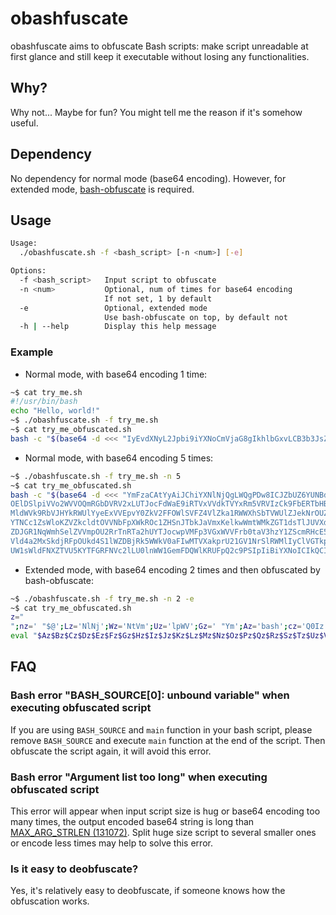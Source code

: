 obashfuscate
============

obashfuscate aims to obfuscate Bash scripts: make script unreadable at first glance and still keep it executable without losing any functionalities.

## Why?

Why not... Maybe for fun? You might tell me the reason if it's somehow useful.

## Dependency

No dependency for normal mode (base64 encoding). However, for extended mode, [bash-obfuscate](https://github.com/willshiao/node-bash-obfuscate) is required.

## Usage

```bash
Usage:
  ./obashfuscate.sh -f <bash_script> [-n <num>] [-e]

Options:
  -f <bash_script>   Input script to obfuscate
  -n <num>           Optional, num of times for base64 encoding
                     If not set, 1 by default
  -e                 Optional, extended mode
                     Use bash-obfuscate on top, by default not
  -h | --help        Display this help message
```

### Example

- Normal mode, with base64 encoding 1 time:

```bash
~$ cat try_me.sh
#!/usr/bin/bash
echo "Hello, world!"
~$ ./obashfuscate.sh -f try_me.sh
~$ cat try_me_obfuscated.sh
bash -c "$(base64 -d <<< "IyEvdXNyL2Jpbi9iYXNoCmVjaG8gIkhlbGxvLCB3b3JsZCEiCg==")" bash "$@"
```

- Normal mode, with base64 encoding 5 times:

```bash
~$ ./obashfuscate.sh -f try_me.sh -n 5
~$ cat try_me_obfuscated.sh
bash -c "$(base64 -d <<< "YmFzaCAtYyAiJChiYXNlNjQgLWQgPDw8ICJZbUZ6YUNBdFl5QWlKQ2hpWVhObE5qUWdMV1FnUER3
OElDSlpiVVo2WVVOQmRGbDVRV2xLUTJocFdWaE9iRTVxVVdkTVYxRm5VRVIzCk9FbERTbHBpVlZv
MldWVk9RbVJHYkRWUlYyeExVVEpvY0ZkV2FFOWlSVFZ4VlZka1RWWXhSbTVWUlZJekNrOUZiRVJU
YTNCc1ZsWloKZVZkcldtOVVNbFpXWkROc1ZHSnJTbkJaVmxKelkwWmtWMkZGT1dsTlJUVXdWbTB4
ZDJGR1NqWmhSelZVVmpOU2RrTnRTa2hUYTJocwpVMFp3VGxWVVFrb0taV3hzY1ZScmRHcE5XRUpG
Vld4a2MxSkdjRFpOUkd4S1lWZDBjRk5WWkV0aFIwMTVXakprU21GV1NrSlRWMlIyClVGTkpjRWxw
UW1sWldFNXZTVU5KYTFGRFNVc2lLU0lnWW1GemFDQWlKRUFpQ2c9PSIpIiBiYXNoICIkQCIK")" bash "$@"
```

- Extended mode, with base64 encoding 2 times and then obfuscated by bash-obfuscate:

```bash
~$ ./obashfuscate.sh -f try_me.sh -n 2 -e
~$ cat try_me_obfuscated.sh
z="
";nz=' "$@';Lz='NlNj';Wz='NtVm';Uz='lpWV';Gz=' "Ym';Az='bash';cz='Q0Iz';Xz='phRz';Bz=' -c ';mz='")" ';Jz='AiJC';hz='Iiki';Ez='4 -d';Sz='wySn';bz='eHZM';ez='c1pD';Yz='hnSW';fz='RWlD';gz='Zz09';iz='IGJh';Iz='AtYy';Rz='hOeU';lz='Igo=';Mz='QgLW';Tz='BiaT';Vz='hOb0';az='bGJH';Kz='hiYX';Oz='w8IC';Nz='QgPD';Qz='V2ZF';Zz='to';kz='IiRA';jz='c2gg';Fz=' <<<';oz='"';Pz='JJeU';Dz='ase6';Hz='FzaC';Cz='"$(b';dz='YjNK';
eval "$Az$Bz$Cz$Dz$Ez$Fz$Gz$Hz$Iz$Jz$Kz$Lz$Mz$Nz$Oz$Pz$Qz$Rz$Sz$Tz$Uz$Vz$Wz$Xz$Yz$Zz$z$az$bz$cz$dz$ez$fz$gz$hz$iz$jz$kz$lz$mz$Az$nz$oz"
```

## FAQ

### Bash error "BASH_SOURCE[0]: unbound variable" when executing obfuscated script

If you are using `BASH_SOURCE` and `main` function in your bash script, please remove `BASH_SOURCE` and execute `main` function at the end of the script. Then obfuscate the script again, it will avoid this error.

### Bash error "Argument list too long" when executing obfuscated script

This error will appear when input script size is hug or base64 encoding too many times, the output encoded base64 string is long than [MAX_ARG_STRLEN (131072)](https://www.in-ulm.de/~mascheck/various/argmax/). Split huge size script to several smaller ones or encode less times may help to solve this error.

### Is it easy to deobfuscate?

Yes, it's relatively easy to deobfuscate, if someone knows how the obfuscation works.
